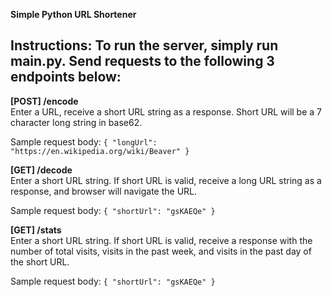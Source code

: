 **Simple Python URL Shortener**

Instructions: To run the server, simply run main.py. Send requests to the following 3 endpoints below:
------------------------------------------------------------------------------------------------------

**[POST] /encode** <br />
Enter a URL, receive a short URL string as a response. Short URL will be a 7 character long string in base62.

Sample request body:
``{
    "longUrl": "https://en.wikipedia.org/wiki/Beaver"
}``


**[GET] /decode** <br />
Enter a short URL string. If short URL is valid, receive a long URL string as a response, and browser will navigate the URL.

Sample request body:
``{
    "shortUrl": "gsKAEQe"
}``


**[GET] /stats** <br />
Enter a short URL string. If short URL is valid, receive a response with the number of total visits, visits in the past week, and visits in the past day of the short URL.

Sample request body:
``{
    "shortUrl": "gsKAEQe"
}``
